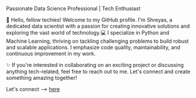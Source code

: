 Passionate Data Science Professional | Tech Enthusiast

👋 Hello, fellow techies! Welcome to my GitHub profile. I'm Shreyas, a dedicated data scientist with a passion for creating innovative solutions and exploring the vast world of technology.💻 I specialize in Python and Machine Learning, thriving on tackling challenging problems to build robust and scalable applications. I emphasize code quality, maintainability, and continuous improvement in my work.

✨ If you're interested in collaborating on an exciting project or discussing anything tech-related, feel free to reach out to me. Let's connect and create something amazing together!


Let's connect --> [here](https://bio.link/helloshreyas)

